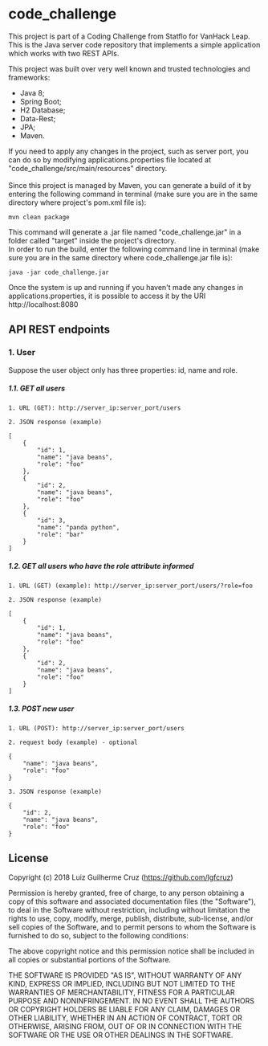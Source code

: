 # code_challenge
This project is part of a Coding Challenge from Statflo for VanHack Leap.
<br/>
This is the Java server code repository that implements a simple application which works with two REST APIs.



This project was built over very well known and trusted technologies and frameworks:

 - Java 8;
 - Spring Boot;
 - H2 Database;
 - Data-Rest;
 - JPA;
 - Maven.
 
 If you need to apply any changes in the project, such as server port, you can do so by modifying applications.properties file located at "code_challenge/src/main/resources" directory.
 <br />
 <br />
 Since this project is managed by Maven, you can generate a build of it by entering the following command in terminal (make sure you are in the same directory where project's pom.xml file is):

    mvn clean package

This command will generate a .jar file named "code_challenge.jar" in a folder called "target" inside the project's directory.
<br />
In order to run the build, enter the following command line in terminal (make sure you are in the same directory where code_challenge.jar file is):

    java -jar code_challenge.jar

Once the system is up and running if you haven't made any changes in applications.properties, it is possible to access it by the URI http://localhost:8080

## API REST endpoints

### 1. User

Suppose the user object only has three properties: id, name and role.

##### 1.1. GET all users
	1. URL (GET): http://server_ip:server_port/users

	2. JSON response (example)

```
[
    {
        "id": 1,
        "name": "java beans",
        "role": "foo"
    },
    {
        "id": 2,
        "name": "java beans",
        "role": "foo"
    },
    {
        "id": 3,
        "name": "panda python",
        "role": "bar"
    }
]
```

##### 1.2. GET all users who have the role attribute informed 
	1. URL (GET) (example): http://server_ip:server_port/users/?role=foo

	2. JSON response (example)

```
[
    {
        "id": 1,
        "name": "java beans",
        "role": "foo"
    },
    {
        "id": 2,
        "name": "java beans",
        "role": "foo"
    }
]
```

##### 1.3. POST new user
	1. URL (POST): http://server_ip:server_port/users

	2. request body (example) - optional

```
{
	"name": "java beans", 
	"role": "foo"
}
```

	3. JSON response (example)

```
{
    "id": 2,
    "name": "java beans",
    "role": "foo"
}
```


## License
 
Copyright (c) 2018 Luiz Guilherme Cruz (https://github.com/lgfcruz)

Permission is hereby granted, free of charge, to any person obtaining a copy
of this software and associated documentation files (the "Software"), to deal
in the Software without restriction, including without limitation the rights
to use, copy, modify, merge, publish, distribute, sub-license, and/or sell
copies of the Software, and to permit persons to whom the Software is
furnished to do so, subject to the following conditions:

The above copyright notice and this permission notice shall be included in all
copies or substantial portions of the Software.

THE SOFTWARE IS PROVIDED "AS IS", WITHOUT WARRANTY OF ANY KIND, EXPRESS OR
IMPLIED, INCLUDING BUT NOT LIMITED TO THE WARRANTIES OF MERCHANTABILITY,
FITNESS FOR A PARTICULAR PURPOSE AND NONINFRINGEMENT. IN NO EVENT SHALL THE
AUTHORS OR COPYRIGHT HOLDERS BE LIABLE FOR ANY CLAIM, DAMAGES OR OTHER
LIABILITY, WHETHER IN AN ACTION OF CONTRACT, TORT OR OTHERWISE, ARISING FROM,
OUT OF OR IN CONNECTION WITH THE SOFTWARE OR THE USE OR OTHER DEALINGS IN THE
SOFTWARE.
 